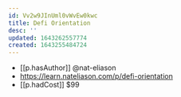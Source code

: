 ```yaml
---
id: Vv2w9JInUml0vWvEw0kwc
title: Defi Orientation
desc: ''
updated: 1643262557774
created: 1643255484724
---
```




- [[p.hasAuthor]] @nat-eliason
- https://learn.nateliason.com/p/defi-orientation 
- [[p.hadCost]] $99 
